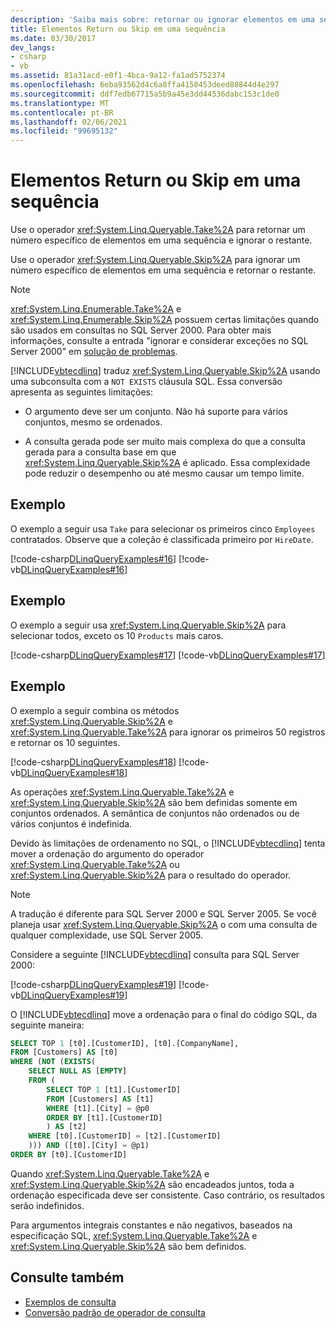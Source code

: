 ```yaml
---
description: 'Saiba mais sobre: retornar ou ignorar elementos em uma sequência'
title: Elementos Return ou Skip em uma sequência
ms.date: 03/30/2017
dev_langs:
- csharp
- vb
ms.assetid: 81a31acd-e0f1-4bca-9a12-fa1ad5752374
ms.openlocfilehash: 6eba93562d4c6a8ffa4150453deed88844d4e297
ms.sourcegitcommit: ddf7edb67715a5b9a45e3dd44536dabc153c1de0
ms.translationtype: MT
ms.contentlocale: pt-BR
ms.lasthandoff: 02/06/2021
ms.locfileid: "99695132"
---
```

# <a name="return-or-skip-elements-in-a-sequence"></a>Elementos Return ou Skip em uma sequência

Use o operador <xref:System.Linq.Queryable.Take%2A> para retornar um número específico de elementos em uma sequência e ignorar o restante.  
  
 Use o operador <xref:System.Linq.Queryable.Skip%2A> para ignorar um número específico de elementos em uma sequência e retornar o restante.  
  
> [!NOTE]
> <xref:System.Linq.Enumerable.Take%2A> e <xref:System.Linq.Enumerable.Skip%2A> possuem certas limitações quando são usados em consultas no SQL Server 2000. Para obter mais informações, consulte a entrada "ignorar e considerar exceções no SQL Server 2000" em [solução de problemas](troubleshooting.md).  
  
 [!INCLUDE[vbtecdlinq](../../../../../../includes/vbtecdlinq-md.md)] traduz <xref:System.Linq.Queryable.Skip%2A> usando uma subconsulta com a `NOT EXISTS` cláusula SQL. Essa conversão apresenta as seguintes limitações:  
  
- O argumento deve ser um conjunto. Não há suporte para vários conjuntos, mesmo se ordenados.  
  
- A consulta gerada pode ser muito mais complexa do que a consulta gerada para a consulta base em que <xref:System.Linq.Queryable.Skip%2A> é aplicado. Essa complexidade pode reduzir o desempenho ou até mesmo causar um tempo limite.  
  
## <a name="example"></a>Exemplo  

 O exemplo a seguir usa `Take` para selecionar os primeiros cinco `Employees` contratados. Observe que a coleção é classificada primeiro por `HireDate`.  
  
 [!code-csharp[DLinqQueryExamples#16](../../../../../../samples/snippets/csharp/VS_Snippets_Data/DLinqQueryExamples/cs/Program.cs#16)]
 [!code-vb[DLinqQueryExamples#16](../../../../../../samples/snippets/visualbasic/VS_Snippets_Data/DLinqQueryExamples/vb/Module1.vb#16)]  
  
## <a name="example"></a>Exemplo  

 O exemplo a seguir usa <xref:System.Linq.Queryable.Skip%2A> para selecionar todos, exceto os 10 `Products` mais caros.  
  
 [!code-csharp[DLinqQueryExamples#17](../../../../../../samples/snippets/csharp/VS_Snippets_Data/DLinqQueryExamples/cs/Program.cs#17)]
 [!code-vb[DLinqQueryExamples#17](../../../../../../samples/snippets/visualbasic/VS_Snippets_Data/DLinqQueryExamples/vb/Module1.vb#17)]  
  
## <a name="example"></a>Exemplo  

 O exemplo a seguir combina os métodos <xref:System.Linq.Queryable.Skip%2A> e <xref:System.Linq.Queryable.Take%2A> para ignorar os primeiros 50 registros e retornar os 10 seguintes.  
  
 [!code-csharp[DLinqQueryExamples#18](../../../../../../samples/snippets/csharp/VS_Snippets_Data/DLinqQueryExamples/cs/Program.cs#18)]
 [!code-vb[DLinqQueryExamples#18](../../../../../../samples/snippets/visualbasic/VS_Snippets_Data/DLinqQueryExamples/vb/Module1.vb#18)]  
  
 As operações <xref:System.Linq.Queryable.Take%2A> e <xref:System.Linq.Queryable.Skip%2A> são bem definidas somente em conjuntos ordenados. A semântica de conjuntos não ordenados ou de vários conjuntos é indefinida.  
  
 Devido às limitações de ordenamento no SQL, o [!INCLUDE[vbtecdlinq](../../../../../../includes/vbtecdlinq-md.md)] tenta mover a ordenação do argumento do operador <xref:System.Linq.Queryable.Take%2A> ou <xref:System.Linq.Queryable.Skip%2A> para o resultado do operador.  
  
> [!NOTE]
> A tradução é diferente para SQL Server 2000 e SQL Server 2005. Se você planeja usar <xref:System.Linq.Queryable.Skip%2A> o com uma consulta de qualquer complexidade, use SQL Server 2005.  
  
 Considere a seguinte [!INCLUDE[vbtecdlinq](../../../../../../includes/vbtecdlinq-md.md)] consulta para SQL Server 2000:  
  
 [!code-csharp[DLinqQueryExamples#19](../../../../../../samples/snippets/csharp/VS_Snippets_Data/DLinqQueryExamples/cs/Program.cs#19)]
 [!code-vb[DLinqQueryExamples#19](../../../../../../samples/snippets/visualbasic/VS_Snippets_Data/DLinqQueryExamples/vb/Module1.vb#19)]  
  
 O [!INCLUDE[vbtecdlinq](../../../../../../includes/vbtecdlinq-md.md)] move a ordenação para o final do código SQL, da seguinte maneira:  
  
```sql
SELECT TOP 1 [t0].[CustomerID], [t0].[CompanyName],  
FROM [Customers] AS [t0]  
WHERE (NOT (EXISTS(  
    SELECT NULL AS [EMPTY]  
    FROM (  
        SELECT TOP 1 [t1].[CustomerID]  
        FROM [Customers] AS [t1]  
        WHERE [t1].[City] = @p0  
        ORDER BY [t1].[CustomerID]  
        ) AS [t2]  
    WHERE [t0].[CustomerID] = [t2].[CustomerID]  
    ))) AND ([t0].[City] = @p1)  
ORDER BY [t0].[CustomerID]  
```  
  
 Quando <xref:System.Linq.Queryable.Take%2A> e <xref:System.Linq.Queryable.Skip%2A> são encadeados juntos, toda a ordenação especificada deve ser consistente. Caso contrário, os resultados serão indefinidos.  
  
 Para argumentos integrais constantes e não negativos, baseados na especificação SQL, <xref:System.Linq.Queryable.Take%2A> e <xref:System.Linq.Queryable.Skip%2A> são bem definidos.  
  
## <a name="see-also"></a>Consulte também

- [Exemplos de consulta](query-examples.md)
- [Conversão padrão de operador de consulta](standard-query-operator-translation.md)
